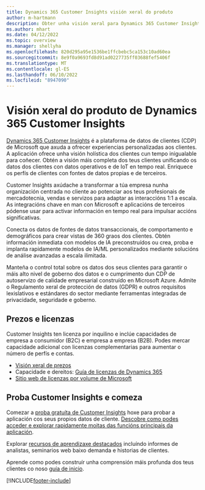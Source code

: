 ```yaml
---
title: Dynamics 365 Customer Insights visión xeral do produto
author: m-hartmann
description: Obter unha visión xeral para Dynamics 365 Customer Insights e as súas principais características.
ms.author: mhart
ms.date: 04/12/2022
ms.topic: overview
ms.manager: shellyha
ms.openlocfilehash: 820d295a95e1536be1ffcbebc5ca153c10ad60ea
ms.sourcegitcommit: 8e9f0a9693fd8d91ad0227735ff03688fef5406f
ms.translationtype: MT
ms.contentlocale: gl-ES
ms.lasthandoff: 06/10/2022
ms.locfileid: "8947090"
---
```

# <a name="product-overview-for-dynamics-365-customer-insights"></a>Visión xeral do produto de Dynamics 365 Customer Insights

[Dynamics 365 Customer Insights](https://dynamics.microsoft.com/ai/customer-insights/) é a plataforma de datos de clientes (CDP) de Microsoft que axuda a ofrecer experiencias personalizadas aos clientes. A aplicación ofrece unha visión holística dos clientes cun tempo inigualable para coñecer. Obtén a visión máis completa dos teus clientes unificando os datos dos clientes con datos operativos e de IoT en tempo real. Enriquece os perfís de clientes con fontes de datos propias e de terceiros. 

Customer Insights axúdache a transformar a túa empresa nunha organización centrada no cliente ao potenciar aos teus profesionais de mercadotecnia, vendas e servizos para adaptar as interaccións 1:1 a escala. As integracións chave en man con Microsoft e aplicacións de terceiros pódense usar para activar información en tempo real para impulsar accións significativas.

Conecta os datos de fontes de datos transaccionais, de comportamento e demográficos para crear vistas de 360 graos dos clientes. Obtén información inmediata con modelos de IA preconstruídos ou crea, proba e implanta rapidamente modelos de IA/ML personalizados mediante solucións de análise avanzadas a escala ilimitada.

Manteña o control total sobre os datos dos seus clientes para garantir o máis alto nivel de goberno dos datos e o cumprimento dun CDP de autoservizo de calidade empresarial construído en Microsoft Azure. Admite o Regulamento xeral de protección de datos (GDPR) e outros requisitos lexislativos e estándares do sector mediante ferramentas integradas de privacidade, seguridade e goberno.

## <a name="pricing-and-licensing"></a>Prezos e licenzas
Customer Insights ten licenza por inquilino e inclúe capacidades de empresa a consumidor (B2C) e empresa a empresa (B2B). Podes mercar capacidade adicional con licenzas complementarias para aumentar o número de perfís e contas.

- [Visión xeral de prezos](https://dynamics.microsoft.com/ai/customer-insights/pricing/)
- Capacidade e dereitos: [Guía de licenzas de Dynamics 365](https://go.microsoft.com/fwlink/?LinkId=866544)
- [Sitio web de licenzas por volume de Microsoft](https://www.microsoft.com/licensing/how-to-buy/how-to-buy)

## <a name="try-customer-insights-and-get-started"></a>Proba Customer Insights e comeza

Comezar a [proba gratuíta de Customer Insights](https://signup.microsoft.com/create-account/signup?SKU=036c2481-aa8a-47cd-ab43-324f0c157c2d&ali=1&RU=https:%2F%2Fhome.ci.ai.dynamics.com%2Fstart%2Ftrial&products=036c2481-aa8a-47cd-ab43-324f0c157c2d) hoxe para probar a aplicación cos seus propios datos de cliente. [Descobre como podes acceder e explorar rapidamente moitas das funcións principais da aplicación](trial-signup.md). 

Explorar [recursos de aprendizaxe destacados](https://dynamics.microsoft.com/ai/customer-insights/resources/) incluíndo informes de analistas, seminarios web baixo demanda e historias de clientes.

Aprende como podes construír unha comprensión máis profunda dos teus clientes co noso [guía de inicio](get-started.md).

[!INCLUDE[footer-include](includes/footer-banner.md)]
